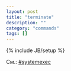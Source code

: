 ```yaml
---
layout: post
title: "terminate"
description: ""
category: "commands"
tags: []
---
```

{% include JB/setup %}

См.: [#systemexec](#systemexec)